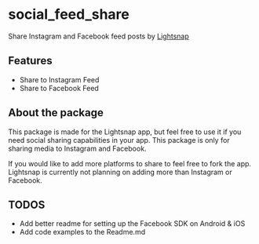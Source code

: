 # social_feed_share

Share Instagram and Facebook feed posts by [Lightsnap](https://lightsnap.app)

## Features
- Share to Instagram Feed
- Share to Facebook Feed

## About the package

This package is made for the Lightsnap app, but feel free to use it if you need
social sharing capabilities in your app. This package is only for sharing media 
to Instagram and Facebook. 

If you would like to add more platforms to share to feel free to fork
the app. Lightsnap is currently not planning on adding more than
Instagram or Facebook.

## TODOS
- Add better readme for setting up the Facebook SDK on Android & iOS
- Add code examples to the Readme.md
